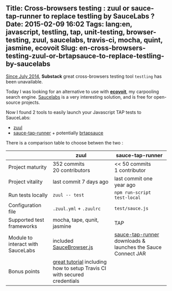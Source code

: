 Title: Cross-browsers testing : zuul or sauce-tap-runner to replace testling by SauceLabs ?
Date: 2015-02-09 16:02
Tags: lang:en, javascript, testling, tap, unit-testing, browser-testing, zuul, saucelabs, travis-ci, mocha, quint, jasmine, ecovoit
Slug: en-cross-browsers-testing-zuul-or-brtapsauce-to-replace-testling-by-saucelabs
---
[Since July 2014](//github.com/substack/testling/issues/88), **Substack** great cross-browsers testing tool `testling` has been unavailable.

Today I was looking for an alternative to use with [**ecovoit**](https://github.com/Lucas-C/ecovoit), my carpooling search engine. [Saucelabs](//saucelabs.com/docs/onboarding) is a very interesting solution, and is free for open-source projects.

Now I found 2 tools to easily launch your Javascript TAP tests to SauceLabs:

- [zuul](//github.com/defunctzombie/zuul)
- [sauce-tap-runner](//github.com/conradz/sauce-tap-runner) + potentially [brtapsauce](//github.com/rvagg/brtapsauce)

There is a comparison table to choose betwen the two :

<table>
  <thead>
    <tr>
      <th></th>
      <th>zuul</th>
      <th>sauce-tap-runner</th>
    </tr>
  </thead>
  <tbody>
    <tr>
      <td>Project maturity</td>
      <td>352 commits<br>20 contributors</td>
      <td><< 50 commits<br>1 contributor</td>
    </tr>
    <tr>
      <td>Project vitality</td>
      <td>last commit 7 days ago</td>
      <td>last commit one year ago</td>
    </tr>
    <tr>
      <td>Run tests locally</td>
      <td><code>zuul -- test</code></td>
      <td><code>npm run-script test-local</code></td>
    </tr>
    <tr>
      <td>Configuration file</td>
      <td><code>.zuul.yml</code> + <code>.zuulrc</code></td>
      <td><code>test/sauce.js</code></td>
    </tr>
    <tr>
      <td>Supported test frameworks</td>
      <td>mocha, tape, qunit, jasmine</td>
      <td>TAP</td>
    </tr>
    <tr>
      <td>Module to interact with SauceLabs</td>
      <td>included <a href="https://github.com/defunctzombie/zuul/blob/master/lib/SauceBrowser.js">SauceBrowser.js</a></td>
      <td><a href="https://github.com/conradz/sauce-tap-runner">sauce-tap-runner</a> downloads & launches the Sauce Connect JAR</td>
    </tr>
    <tr>
      <td>Bonus points</td>
      <td><a href="https://github.com/defunctzombie/zuul/wiki/quickstart">great tutorial</a> including how to setup Travis CI with secured credentials</td>
      <td></td>
    </tr>
  </tbody>
</table>